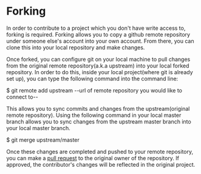 # Forking
  In order to contribute to a project which you don't have write access to, forking is required. Forking allows you to copy a github remote repository under someone else's account into your own account. From there, you can clone this into your local repository and make changes.

  Once forked, you can configure git on your local machine to pull changes from the original remote repository(a.k.a upstream) into your local forked repository. In order to do this, inside your local project(where git is already set up), you can type the following command into the command line:

  $ git remote add upstream --url of remote repository you would like to connect to--

  This allows you to sync commits and changes from the upstream(original remote repository). Using the following command in your local master branch allows you to sync changes from the upstream master branch into your local master branch.

  $ git merge upstream/master

  Once these changes are completed and pushed to your remote repository, you can make a [pull request](https://github.com/andres-holguin/CLApp/blob/master/docs/glossary/pull_request.md) to the original owner of the repository. If approved, the contributor's
changes will be reflected in the original project.
